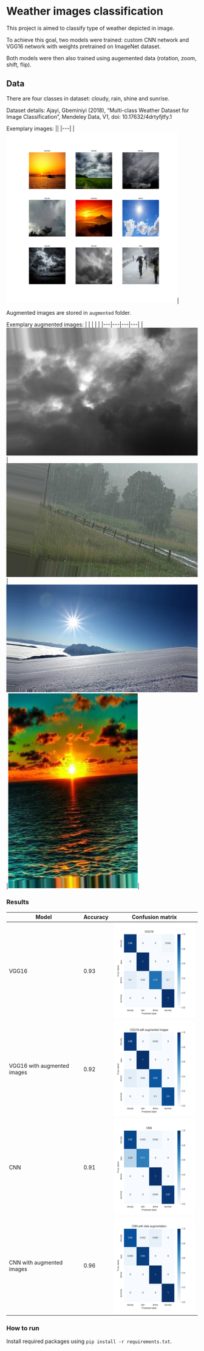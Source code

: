 # Weather images classification

This project is aimed to classify type of weather depicted in image.

To achieve this goal, two models were trained: custom CNN network and VGG16 network with weights pretrained on ImageNet dataset. 

Both models were then also trained using augemented data (rotation, zoom, shift, flip). 

## Data

There are four classes in dataset: cloudy, rain, shine and sunrise.

Dataset details: Ajayi, Gbeminiyi (2018), “Multi-class Weather Dataset for Image Classification”, Mendeley Data, V1, doi: 10.17632/4drtyfjtfy.1

Exemplary images:
||
|---|
|<img src="assets/images.png" width="450" height="450">|

Augmented images are stored in `augmented` folder.

Exemplary augmented images:
|   |   |   |   |
|---|---|---|---|
|![](augmented_images/aug_cloudy1.jpg)|![](augmented_images/aug_rain28.jpg)|![](augmented_images/aug_shine24.jpg)|![](augmented_images/aug_sunrise71.jpg)|

### Results

| Model | Accuracy | Confusion matrix |
| --- | --- | --- |
| VGG16 | 0.93 | <img src="assets/vgg16_confusion_matrix.png" width="250" height="250"> |
| VGG16 with augmented images | 0.92 | <img src="assets/vgg16_aug_confusion_matrix.png" width="250" height="250"> |
| CNN | 0.91 | <img src="assets/cnn_confusion_matrix.png" width="250" height="250"> |
| CNN with augmented images | 0.96 | <img src="assets/aug_confusion_matrix.png" width="250" height="250"> |

### How to run

Install required packages using `pip install -r requirements.txt`.

